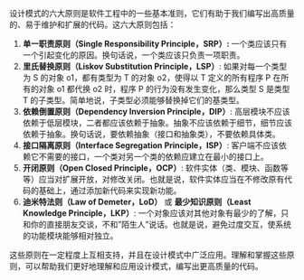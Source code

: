 设计模式的六大原则是软件工程中的一些基本准则，它们有助于我们编写出高质量的、易于维护和扩展的代码。这六大原则包括：

1. **单一职责原则（Single Responsibility Principle，SRP）:**
   一个类应该只有一个引起变化的原因。换句话说，一个类应该只负责一项职责。
2. **里氏替换原则（Liskov Substitution Principle，LSP）**:
   如果对每一个类型为 S 的对象 o1，都有类型为 T 的对象 o2，使得以 T 定义的所有程序 P 在所有的对象 o1 都代换 o2 时，程序 P 的行为没有发生变化，那么类型 S 是类型 T 的子类型。简单地说，子类型必须能够替换掉它们的基类型。
3. **依赖倒置原则（Dependency Inversion Principle，DIP）**:
   高层模块不应该依赖于低层模块，二者都应该依赖于抽象。抽象不应该依赖于细节，细节应该依赖于抽象。换句话说，要依赖抽象（接口和抽象类），不要依赖具体类。
4. **接口隔离原则（Interface Segregation Principle，ISP）**:
   客户端不应该依赖它不需要的接口，一个类对另一个类的依赖应建立在最小的接口上。
5. **开闭原则（Open Closed Principle，OCP）**:
   软件实体（类、模块、函数等等）应当对扩展开放，对修改关闭。也就是说，软件实体应当在不修改原有代码的基础上，通过添加新代码来实现新功能。
6. **迪米特法则（Law of Demeter，LoD）** 或 **最少知识原则（Least Knowledge Principle，LKP）**:
   一个对象应该对其他对象有最少的了解，只和你的直接朋友交谈，不和”陌生人”说话。也就是说，避免过度交互，使系统的功能模块能够相对独立。

这些原则在一定程度上互相支持，并且在设计模式中广泛应用。理解和掌握这些原则，可以帮助我们更好地理解和应用设计模式，编写出更高质量的代码。